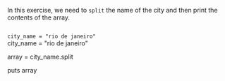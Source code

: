 In this exercise, we need to
`split` the name of the city
and then print the
contents of the array.

<Editor lang="ruby" type="exercise">
<code>
city_name = "rio de janeiro"
</code>

<solution>
city_name = "rio de janeiro"

array = city_name.split

puts array
</solution>
</Editor>